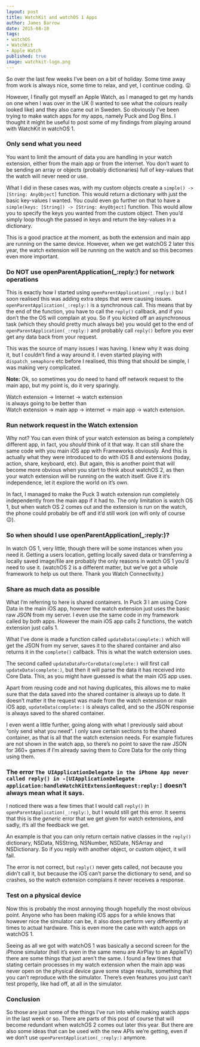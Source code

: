 ```yaml
---
layout: post
title: WatchKit and watchOS 1 Apps
author: James Barrow
date: 2015-08-10
tags:
- watchOS
- WatchKit
- Apple Watch
published: true
image: watchkit-logo.png
---
```


So over the last few weeks I’ve been on a bit of holiday. Some time away from work is always nice, some time to relax, and yet, I continue coding. 😛

However, I finally got myself an Apple Watch, as I managed to get my hands on one when I was over in the UK (I wanted to see what the colours really looked like) and they also came out in Sweden. So obviously I’ve been trying to make watch apps for my apps, namely Puck and Dog Bins. I thought it might be useful to post some of my findings from playing around with WatchKit in watchOS 1.

<!-- READMORE -->

### Only send what you need
You want to limit the amount of data you are handling in your watch extension, either from the main app or from the internet. You don’t want to be sending an array or objects (probably dictionaries) full of key-values that the watch will never need or use.

What I did in these cases was, with my custom objects create a `simple() -> [String: AnyObject]` function. This would return a dictionary with just the basic key-values I wanted. You could even go further on that to have a `simple(keys: [String]) -> [String: AnyObject]` function. This would allow you to specify the keys you wanted from the custom object. Then you’d simply loop though the passed in keys and return the key-values in a dictionary.

This is a good practice at the moment, as both the extension and main app are running on the same device. However, when we get watchOS 2 later this year, the watch extension will be running on the watch and so this becomes even more important.

### Do NOT use openParentApplication(_:reply:) for network operations
This is exactly how I started using `openParentApplication(_:reply:)` but I soon realised this was adding extra steps that were causing issues. `openParentApplication(_:reply:)` is a synchronous call. This means that by the end of the function, you have to call the `reply()` callback, and if you don’t the the OS will complain at you. So if you kicked off an asynchronous task (which they should pretty much always be) you would get to the end of `openParentApplication(_:reply:)` and probably call `reply()` before you ever get any data back from your request.

This was the source of many issues I was having. I knew why it was doing it, but I couldn’t find a way around it. I even started playing with `dispatch_semaphore` etc before I realised, this thing that should be simple, I was making very complicated.

**Note:** Ok, so sometimes you do need to hand off network request to the main app, but my point is, do it very sparingly. 

Watch extension -> Internet -> watch extension  
is always going to be better than  
Watch extension -> main app -> internet -> main app -> watch extension.

### Run network request in the Watch extension
Why not? You can even think of your watch extension as being a completely different app, in fact, you *should* think of it that way. It can still share the same code with you main iOS app with Frameworks obviously. And this is actually what they were introduced to do with iOS 8 and extensions (today, action, share, keyboard, etc). But again, this is another point that will become more obvious when you start to think about watchOS 2, as then your watch extension will be running on the watch itself. Give it it’s independence, let it explore the world on it’s own.

In fact, I managed to make the Puck 3 watch extension run completely independently from the main app if it had to. The only limitation is watch OS 1, but when watch OS 2 comes out and the extension is run on the watch, the phone could probably be off and it’d still work (on wifi only of course 😉).

### So when should I use openParentApplication(_:reply:)?
In watch OS 1, very little, though there will be some instances when you need it. Getting a users location, getting locally saved data or transferring a locally saved image/file are probably the only reasons in watch OS 1 you’d need to use it. (watchOS 2 is a different matter, but we’ve got a whole framework to help us out there. Thank you Watch Connectivity.)

### Share as much data as possible
What I’m referring to here is shared containers. In Puck 3 I am using Core Data in the main iOS app, however the watch extension just uses the basic raw JSON from my server. I even use the same code in my framework called by both apps. However the main iOS app calls 2 functions, the watch extension just calls 1.

What I’ve done is made a function called `updateData(complete:)` which will get the JSON from my server, saves it to the shared container and also returns it in the `complete()` callback. This is what the watch extension uses.

The second called `updateDataForCoreData(complete:)` will first call `updateData(complete:)`,  but then it will parse the data it has received into Core Data. This, as you might have guessed is what the main iOS app uses.

Apart from reusing code and not having duplicates, this allows me to make sure that the data saved into the shared container is always up to date. It doesn’t matter it the request was made from the watch extension or main iOS app, `updateData(complete:)` is always called, and so the JSON response is always saved to the shared container.

I even went a little further, going along with what I previously said about “only send what you need”. I only save certain sections to the shared container, as that is all that the watch extension needs. For example fixtures are not shown in the watch app, so there’s no point to save the raw JSON for 360+ games if I’m already saving them to Core Data for the only thing using them.

### The error `The UIApplicationDelegate in the iPhone App never called reply() in -[UIApplicationDelegate application:handleWatchKitExtensionRequest:reply:]` doesn’t always mean what it says.
I noticed there was a few times that I would call `reply()` in `openParentApplication(_:reply:)`, but I would still get this error. It seems that this is the *generic* error that we get given for watch extensions, and sadly, it’s all the feedback we get.

An example is that you can only return certain native classes in the `reply()` dictionary, NSData, NSString, NSNumber, NSDate, NSArray and NSDictionary. So if you reply with another object, or custom object, it will fail.

The error is not correct, but `reply()` never gets called, not because you didn’t call it, but because the iOS can’t parse the dictionary to send, and so crashes, so the watch extension complains it never receives a response.

### Test on a physical device
Now this is probably the most annoying though hopefully the most obvious point. Anyone who has been making iOS apps for a while knows that however nice the simulator can be, it also does perform very differently at times to actual hardware. This is even more the case with watch apps on watchOS 1.

Seeing as all we got with watchOS 1 was basically a second screen for the iPhone simulator (hell it’s even in the same menu are AirPlay to an AppleTV) there are some things that just aren’t the same. I found a few times that stating certain processes in my watch extension when the main app was never open on the physical device gave some stage results, something that you can’t reproduce with the simulator. There’s even features you just can’t test properly, like had off, at all in the simulator.

### Conclusion
So those are just some of the things I’ve run into while making watch apps in the last week or so. There are parts of this post of course that will become redundant when watchOS 2 comes out later this year. But there are also some ideas that can be used with the new APIs we’re getting, even if we don’t use `openParentApplication(_:reply:)` anymore.